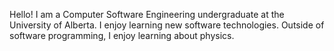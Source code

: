 Hello! I am a Computer Software Engineering undergraduate at the University of Alberta. I enjoy learning new software technologies. Outside of software programming, I enjoy learning about physics.

<!---
albert-dinh-01/albert-dinh-01 is a ✨ special ✨ repository because its `README.md` (this file) appears on your GitHub profile.
You can click the Preview link to take a look at your changes.
--->
